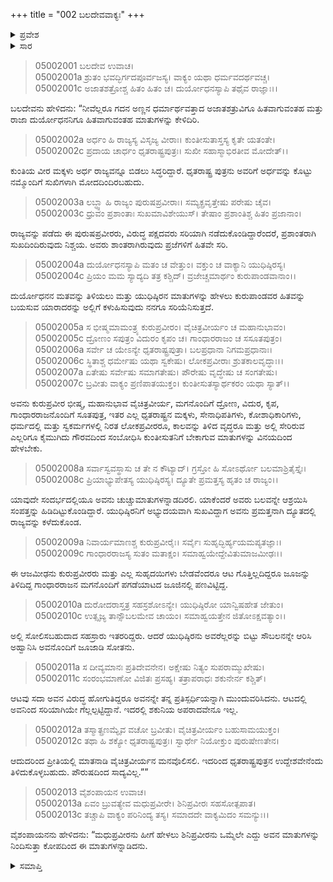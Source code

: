 +++
title = "002 ಬಲದೇವವಾಕ್ಯಃ"
+++

<details><summary>ಪ್ರವೇಶ</summary>


।।   ಓಂ ಓಂ ನಮೋ ನಾರಾಯಣಾಯ।।   ಶ್ರೀ ವೇದವ್ಯಾಸಾಯ ನಮಃ ।।

ಶ್ರೀ ಕೃಷ್ಣದ್ವೈಪಾಯನ ವೇದವ್ಯಾಸ ವಿರಚಿತ  

**ಶ್ರೀ ಮಹಾಭಾರತ**

**ಉದ್ಯೋಗ ಪರ್ವ**

**ಉದ್ಯೋಗ ಪರ್ವ**

**ಅಧ್ಯಾಯ 2**

</details>


<details><summary>ಸಾರ</summary>

ಬಲರಾಮನು ದೂತನನ್ನು ಕಳುಹಿಸಬೇಕೆಂಬ ಕೃಷ್ಣನ ಸೂಚನೆಯನ್ನು ಒಪ್ಪಿಕೊಂಡರೂ, ಯುಧಿಷ್ಠಿರನೇ ಸೌಬಲನನ್ನು ಆಹ್ವಾನಿಸಿ ಅವನೊಂದಿಗೆ ದ್ಯೂತವಾಡಿ ಸೋತುದರಿಂದ ದೂತನಾದವನು ವಿನಯನಾಗಿ, ಕುರುಗಳನ್ನು ಸಿಟ್ಟಿಗೇಳಿಸದ ರೀತಿಯಲ್ಲಿ ಯುಧಿಷ್ಠಿರನ ಹಿತದಲ್ಲಿರುವ ಮಾತುಗಳನ್ನು ಹೇಳಬೇಕೆಂದು ಸೂಚಿಸುವುದು (1-13).

</details>


> 05002001 ಬಲದೇವ ಉವಾಚ।  
05002001a ಶ್ರುತಂ ಭವದ್ಭಿರ್ಗದಪೂರ್ವಜಸ್ಯ।
	ವಾಕ್ಯಂ ಯಥಾ ಧರ್ಮವದರ್ಥವಚ್ಚ।  
> 05002001c ಅಜಾತಶತ್ರೋಶ್ಚ ಹಿತಂ ಹಿತಂ ಚ।
	ದುರ್ಯೋಧನಸ್ಯಾಪಿ ತಥೈವ ರಾಜ್ಞಾಃ।।  

ಬಲದೇವನು ಹೇಳಿದನು: “ನೀವೆಲ್ಲರೂ ಗದನ ಅಣ್ಣನ ಧರ್ಮಾರ್ಥವತ್ತಾದ ಅಜಾತಶತ್ರುವಿಗೂ ಹಿತವಾಗುವಂತಹ ಮತ್ತು ರಾಜಾ ದುರ್ಯೋಧನನಿಗೂ ಹಿತವಾಗುವಂತಹ ಮಾತುಗಳನ್ನು ಕೇಳಿದಿರಿ.

> 05002002a ಅರ್ಧಂ ಹಿ ರಾಜ್ಯಸ್ಯ ವಿಸೃಜ್ಯ ವೀರಾಃ।
	ಕುಂತೀಸುತಾಸ್ತಸ್ಯ ಕೃತೇ ಯತಂತೇ।  
> 05002002c ಪ್ರದಾಯ ಚಾರ್ಧಂ ಧೃತರಾಷ್ಟ್ರಪುತ್ರಃ।
	ಸುಖೀ ಸಹಾಸ್ಮಾಭಿರತೀವ ಮೋದೇತ್।।  

ಕುಂತಿಯ ವೀರ ಮಕ್ಕಳು ಅರ್ಧ ರಾಜ್ಯವನ್ನೂ ಬಿಡಲು ಸಿದ್ಧರಿದ್ದಾರೆ. ಧೃತರಾಷ್ಟ್ರ ಪುತ್ರನು ಅವರಿಗೆ ಅರ್ಧವನ್ನು ಕೊಟ್ಟು ನಮ್ಮೊಂದಿಗೆ ಸುಖಿಗಳಾಗಿ ಮೋದದಿಂದಿರಬಹುದು.

> 05002003a ಲಬ್ಧ್ವಾ ಹಿ ರಾಜ್ಯಂ ಪುರುಷಪ್ರವೀರಾಃ।
	ಸಮ್ಯಕ್ಪ್ರವೃತ್ತೇಷು ಪರೇಷು ಚೈವ।  
> 05002003c ಧ್ರುವಂ ಪ್ರಶಾಂತಾಃ ಸುಖಮಾವಿಶೇಯುಸ್।
	ತೇಷಾಂ ಪ್ರಶಾಂತಿಶ್ಚ ಹಿತಂ ಪ್ರಜಾನಾಂ।   

ರಾಜ್ಯವನ್ನು ಪಡೆದು ಈ ಪುರುಷಪ್ರವೀರರು, ವಿರುದ್ಧ ಪಕ್ಷದವರು ಸರಿಯಾಗಿ ನಡೆದುಕೊಂಡಿದ್ದಾರೆಂದರೆ, ಪ್ರಶಾಂತರಾಗಿ ಸುಖದಿಂದಿರುವುದು ನಿಶ್ಚಯ. ಅವರು ಶಾಂತರಾಗಿರುವುದು ಪ್ರಜೆಗಳಿಗೆ ಹಿತವೇ ಸರಿ.

> 05002004a ದುರ್ಯೋಧನಸ್ಯಾಪಿ ಮತಂ ಚ ವೇತ್ತುಂ।
	ವಕ್ತುಂ ಚ ವಾಕ್ಯಾನಿ ಯುಧಿಷ್ಠಿರಸ್ಯ।   
> 05002004c ಪ್ರಿಯಂ ಮಮ ಸ್ಯಾದ್ಯದಿ ತತ್ರ ಕಶ್ಚಿದ್।
	ವ್ರಜೇಚ್ಚಮಾರ್ಥಂ ಕುರುಪಾಂಡವಾನಾಂ।।   

ದುರ್ಯೋಧನನ ಮತವನ್ನು ತಿಳಿಯಲು ಮತ್ತು ಯುಧಿಷ್ಠಿರನ ಮಾತುಗಳನ್ನು ಹೇಳಲು ಕುರುಪಾಂಡವರ ಹಿತವನ್ನು ಬಯಸುವ ಯಾರಾದರನ್ನು ಅಲ್ಲಿಗೆ ಕಳುಹಿಸುವುದು ನನಗೂ ಸರಿಯೆನಿಸುತ್ತದೆ.

> 05002005a ಸ ಭೀಷ್ಮಮಾಮಂತ್ರ್ಯ ಕುರುಪ್ರವೀರಂ।
	ವೈಚಿತ್ರವೀರ್ಯಂ ಚ ಮಹಾನುಭಾವಂ।   
> 05002005c ದ್ರೋಣಂ ಸಪುತ್ರಂ ವಿದುರಂ ಕೃಪಂ ಚ।
	ಗಾಂಧಾರರಾಜಂ ಚ ಸಸೂತಪುತ್ರಂ।   
> 05002006a ಸರ್ವೇ ಚ ಯೇಽನ್ಯೇ ಧೃತರಾಷ್ಟ್ರಪುತ್ರಾ।
	ಬಲಪ್ರಧಾನಾ ನಿಗಮಪ್ರಧಾನಾಃ।   
> 05002006c ಸ್ಥಿತಾಶ್ಚ ಧರ್ಮೇಷು ಯಥಾ ಸ್ವಕೇಷು।
	ಲೋಕಪ್ರವೀರಾಃ ಶ್ರುತಕಾಲವೃದ್ಧಾಃ।।   
> 05002007a ಏತೇಷು ಸರ್ವೇಷು ಸಮಾಗತೇಷು।
	ಪೌರೇಷು ವೃದ್ಧೇಷು ಚ ಸಂಗತೇಷು।   
> 05002007c ಬ್ರವೀತು ವಾಕ್ಯಂ ಪ್ರಣಿಪಾತಯುಕ್ತಂ।
	ಕುಂತೀಸುತಸ್ಯಾರ್ಥಕರಂ ಯಥಾ ಸ್ಯಾತ್।।  

ಅವನು ಕುರುಪ್ರವೀರ ಭೀಷ್ಮ, ಮಹಾನುಭಾವ ವೈಚಿತ್ರವೀರ್ಯ, ಮಗನೊಂದಿಗೆ ದ್ರೋಣ, ವಿದುರ, ಕೃಪ, ಗಾಂಧಾರರಾಜನೊಂದಿಗೆ ಸೂತಪುತ್ರ, ಇತರ ಎಲ್ಲ ಧೃತರಾಷ್ಟ್ರನ ಮಕ್ಕಳು, ಸೇನಾಧಿಪತಿಗಳು, ಕೋಶಾಧಿಕಾರಿಗಳು, ಧರ್ಮದಲ್ಲಿ ಮತ್ತು ಸ್ವಕರ್ಮಗಳಲ್ಲಿ ನಿರತ ಲೋಕಪ್ರವೀರರೂ, ಕಾಲವನ್ನು ತಿಳಿದ ವೃದ್ಧರೂ ಮತ್ತು ಅಲ್ಲಿ ಸೇರಿರುವ ಎಲ್ಲರಿಗೂ ಕೈಮುಗಿದು ಗೌರವದಿಂದ ಸಂಬೋಧಿಸಿ ಕುಂತೀಸುತನಿಗೆ ಬೇಕಾಗುವ ಮಾತುಗಳನ್ನು ವಿನಯದಿಂದ ಹೇಳಬೇಕು.

> 05002008a ಸರ್ವಾಸ್ವವಸ್ಥಾಸು ಚ ತೇ ನ ಕೌಟ್ಯಾದ್।
	ಗ್ರಸ್ತೋ ಹಿ ಸೋಽರ್ಥೋ ಬಲಮಾಶ್ರಿತೈಸ್ತೈಃ।  
> 05002008c ಪ್ರಿಯಾಭ್ಯುಪೇತಸ್ಯ ಯುಧಿಷ್ಠಿರಸ್ಯ।
	ದ್ಯೂತೇ ಪ್ರಮತ್ತಸ್ಯ ಹೃತಂ ಚ ರಾಜ್ಯಂ।।  

ಯಾವುದೇ ಸಂದರ್ಭದಲ್ಲಿಯೂ ಅವನು ಚುಚ್ಚುಮಾತುಗಳನ್ನಾಡದಿರಲಿ. ಯಾಕೆಂದರೆ ಅವರು ಬಲವನ್ನೇ ಆಶ್ರಯಿಸಿ ಸಂಪತ್ತನ್ನು ಹಿಡಿದಿಟ್ಟುಕೊಂಡಿದ್ದಾರೆ. ಯುಧಿಷ್ಠಿರನಿಗೆ ಅಭ್ಯುದಯವಾಗಿ ಸುಖವಿದ್ದಾಗ ಅವನು ಪ್ರಮತ್ತನಾಗಿ ದ್ಯೂತದಲ್ಲಿ ರಾಜ್ಯವನ್ನು ಕಳೆದುಕೊಂಡ.

> 05002009a ನಿವಾರ್ಯಮಾಣಶ್ಚ ಕುರುಪ್ರವೀರೈಃ।
	ಸರ್ವೈಃ ಸುಹೃದ್ಭಿರ್ಹ್ಯಯಮಪ್ಯತಜ್ಞಾಃ।  
> 05002009c ಗಾಂಧಾರರಾಜಸ್ಯ ಸುತಂ ಮತಾಕ್ಷಂ।
	ಸಮಾಹ್ವಯೇದ್ದೇವಿತುಮಾಜಮೀಢಃ।।   

ಈ ಆಜಮೀಢನು ಕುರುಪ್ರವೀರರು ಮತ್ತು ಎಲ್ಲ ಸುಹೃದಯಿಗಳು ಬೇಡವೆಂದರೂ ಆಟ ಗೊತ್ತಿಲ್ಲದಿದ್ದರೂ ಜೂಜನ್ನು ತಿಳಿದಿದ್ದ ಗಾಂಧಾರರಾಜನ ಮಗನೊಂದಿಗೆ ಪಗಡೆಯಾಟದ ಜೂಜಿನಲ್ಲಿ ಪಣವಿಟ್ಟಿದ್ದ.

> 05002010a ದುರೋದರಾಸ್ತತ್ರ ಸಹಸ್ರಶೋಽನ್ಯೇ।
	ಯುಧಿಷ್ಠಿರೋ ಯಾನ್ವಿಷಹೇತ ಜೇತುಂ।  
> 05002010c ಉತ್ಸೃಜ್ಯ ತಾನ್ಸೌಬಲಮೇವ ಚಾಯಂ।
	ಸಮಾಹ್ವಯತ್ತೇನ ಜಿತೋಽಕ್ಷವತ್ಯಾಂ।।   

ಅಲ್ಲಿ ಸೋಲಿಸಬಹುದಾದ ಸಹಸ್ರಾರು ಇತರರಿದ್ದರು. ಆದರೆ ಯುಧಿಷ್ಠಿರನು ಅವರೆಲ್ಲರನ್ನು ಬಿಟ್ಟು ಸೌಬಲನನ್ನೇ ಆರಿಸಿ ಅಹ್ವಾನಿಸಿ ಅವನೊಂದಿಗೆ ಜೂಜಾಡಿ ಸೋತನು.

> 05002011a ಸ ದೀವ್ಯಮಾನಃ ಪ್ರತಿದೇವನೇನ।
	ಅಕ್ಷೇಷು ನಿತ್ಯಂ ಸುಪರಾಮ್ಮುಖೇಷು।   
> 05002011c ಸಂರಂಭಮಾಣೋ ವಿಜಿತಃ ಪ್ರಸಹ್ಯ।
	ತತ್ರಾಪರಾಧಃ ಶಕುನೇರ್ನ ಕಶ್ಚಿತ್।  

ಆಟವು ಸದಾ ಅವನ ವಿರುದ್ಧ ಹೋಗುತಿದ್ದರೂ ಅವನನ್ನೇ ತನ್ನ ಪ್ರತಿಸ್ಪರ್ಧಿಯನ್ನಾಗಿ ಮುಂದುವರಿಸಿದನು. ಆಟದಲ್ಲಿ ಅವನಿಂದ ಸರಿಯಾಗಿಯೇ ಗೆಲ್ಲಲ್ಪಟ್ಟಿದ್ದಾನೆ. ಇದರಲ್ಲಿ ಶಕುನಿಯ ಅಪರಾದವೇನೂ ಇಲ್ಲ.

> 05002012a ತಸ್ಮಾತ್ಪ್ರಣಮ್ಯೈವ ವಚೋ ಬ್ರವೀತು।
	ವೈಚಿತ್ರವೀರ್ಯಂ ಬಹುಸಾಮಯುಕ್ತಂ।   
> 05002012c ತಥಾ ಹಿ ಶಕ್ಯೋ ಧೃತರಾಷ್ಟ್ರಪುತ್ರಃ।
	ಸ್ವಾರ್ಥೇ ನಿಯೋಕ್ತುಂ ಪುರುಷೇಣತೇನ।  

ಆದುದರಿಂದ ಪ್ರೀತಿಯಲ್ಲಿ ಮಾತನಾಡಿ ವೈಚಿತ್ರವೀರ್ಯನ ಮನವೊಲಿಸಲಿ. ಇದರಿಂದ ಧೃತರಾಷ್ಟ್ರಪುತ್ರನ ಉದ್ದೇಶವೇನೆಂದು ತಿಳಿದುಕೊಳ್ಳಬಹುದು. ಪೌರುಷದಿಂದ ಸಾದ್ಯವಿಲ್ಲ.””

> 05002013 ವೈಶಂಪಾಯನ ಉವಾಚ।  
05002013a ಏವಂ ಬ್ರುವತ್ಯೇವ ಮಧುಪ್ರವೀರೇ।
	ಶಿನಿಪ್ರವೀರಃ ಸಹಸೋತ್ಪಪಾತ।  
> 05002013c ತಚ್ಚಾಪಿ ವಾಕ್ಯಂ ಪರಿನಿಂದ್ಯ ತಸ್ಯ।
	ಸಮಾದದೇ ವಾಕ್ಯಮಿದಂ ಸಮನ್ಯುಃ।।  

ವೈಶಂಪಾಯನನು ಹೇಳಿದನು: “ಮಧುಪ್ರವೀರನು ಹೀಗೆ ಹೇಳಲು ಶಿನಿಪ್ರವೀರನು ಒಮ್ಮೆಲೇ ಎದ್ದು ಅವನ ಮಾತುಗಳನ್ನು ನಿಂದಿಸುತ್ತಾ ಕೋಪದಿಂದ ಈ ಮಾತುಗಳನ್ನಾಡಿದನು.


<details><summary>ಸಮಾಪ್ತಿ</summary>


ಇತಿ ಶ್ರೀ ಮಹಾಭಾರತೇ ಉದ್ಯೋಗ ಪರ್ವಣಿ ಉದ್ಯೋಗ ಪರ್ವಣಿ ಬಲದೇವವಾಕ್ಯೇ ದ್ವಿತೀಯೋಽಧ್ಯಾಯಃ।  
ಇದು ಶ್ರೀ ಮಹಾಭಾರತದಲ್ಲಿ ಉದ್ಯೋಗ ಪರ್ವದಲ್ಲಿ ಉದ್ಯೋಗ ಪರ್ವದಲ್ಲಿ ಬಲದೇವವಾಕ್ಯ ಎನ್ನುವ ಎರಡನೆಯ ಅಧ್ಯಾಯವು।


</details>
